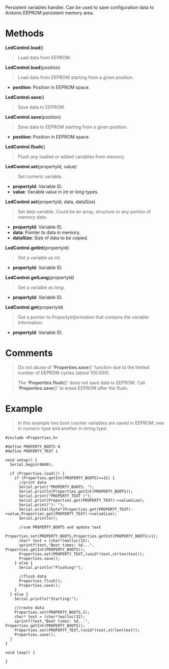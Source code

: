 Persistent variables handler. Can be used to save configuration data to Arduino EEPROM persistent memory area.

# Methods #

**LedControl.load**()

> Load data from EEPROM.

**LedControl.load**(position)

> Load data from EEPROM starting from a given position.

  * **position**: Position in EEPROM space.

**LedControl.save**()

> Save data to EEPROM.

**LedControl.save**(position)

> Save data to EEPROM starting from a given position.

  * **position**: Position in EEPROM space.

**LedControl.flush**()

> Flush any loaded or added variables from memory.

**LedControl.set**(propertyId, value)

> Set numeric variable.

  * **propertyId**: Variable ID.
  * **value**: Variable value in _int_ or _long_ types.

**LedControl.set**(propertyId, data, dataSize)

> Set data variable. Could be an array, structure or any portion of memory data.

  * **propertyId**: Variable ID.
  * **data**: Pointer to data in memory.
  * **dataSize**: Size of data to be copied.

**LedControl.getInt**(propertyId)

> Get a variable as _int_.

  * **propertyId**: Variable ID.

**LedControl.getLong**(propertyId)

> Get a variable as  _long_.

  * **propertyId**: Variable ID.

**LedControl.get**(propertyId)

> Get a pointer to _PropertyInformation_ that contains the variable information.

  * **propertyId**: Variable ID.

# Comments #

> Do not abuse of '**Properties.save**()' function due to the limited number of EEPROM cycles (about 100.000).

> The '**Properties.flush**()' does not save data to EEPROM. Call '**Properties.save**()' to erase EEPROM after the flush.

# Example #

> In this example two boot counter variables are saved in EEPROM, one in numeric type and another in string type:

```
#include <Properties.h>

#define PROPERTY_BOOTS 0
#define PROPERTY_TEXT 1

void setup() {
  Serial.begin(9600);
  
  if (Properties.load()) {
    if (Properties.getInt(PROPERTY_BOOTS)<=15) {
      //print data
      Serial.print("PROPERTY_BOOTS: ");
      Serial.println(Properties.getInt(PROPERTY_BOOTS));
      Serial.print("PROPERTY_TEXT (");
      Serial.print(Properties.get(PROPERTY_TEXT)->valueSize);
      Serial.print("): ");
      Serial.write((byte*)Properties.get(PROPERTY_TEXT)->value,Properties.get(PROPERTY_TEXT)->valueSize);
      Serial.println();
    
      //sum PROPERTY_BOOTS and update text
      Properties.set(PROPERTY_BOOTS,Properties.getInt(PROPERTY_BOOTS)+1);
      char* text = (char*)malloc(32);
      sprintf(text,"Boot times: %d...", Properties.getInt(PROPERTY_BOOTS));
      Properties.set(PROPERTY_TEXT,(void*)text,strlen(text));
      Properties.save();
    } else {
      Serial.println("Flushing!");
      
      //flush data
      Properties.flush();
      Properties.save();
    }
  } else {
    Serial.println("Starting!");
    
    //create data
    Properties.set(PROPERTY_BOOTS,1);
    char* text = (char*)malloc(32);
    sprintf(text,"Boot times: %d...", Properties.getInt(PROPERTY_BOOTS));
    Properties.set(PROPERTY_TEXT,(void*)text,strlen(text));
    Properties.save();
  }
}

void loop() {
  
}
```
